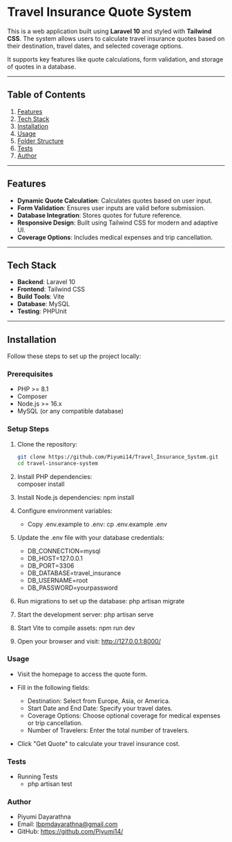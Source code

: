 # Travel Insurance Quote System

This is a web application built using **Laravel 10** and styled with **Tailwind CSS**. The system allows users to calculate travel insurance quotes based on their destination, travel dates, and selected coverage options. 

It supports key features like quote calculations, form validation, and storage of quotes in a database.

---

## Table of Contents

1. [Features](#features)
2. [Tech Stack](#tech-stack)
3. [Installation](#installation)
4. [Usage](#usage)
5. [Folder Structure](#folder-structure)
6. [Tests](#tests)
7. [Author](#author)

---

## Features

- **Dynamic Quote Calculation**: Calculates quotes based on user input.
- **Form Validation**: Ensures user inputs are valid before submission.
- **Database Integration**: Stores quotes for future reference.
- **Responsive Design**: Built using Tailwind CSS for modern and adaptive UI.
- **Coverage Options**: Includes medical expenses and trip cancellation.

---

## Tech Stack

- **Backend**: Laravel 10
- **Frontend**: Tailwind CSS
- **Build Tools**: Vite
- **Database**: MySQL
- **Testing**: PHPUnit

---

## Installation

Follow these steps to set up the project locally:

### Prerequisites

- PHP >= 8.1
- Composer
- Node.js >= 16.x
- MySQL (or any compatible database)

### Setup Steps

1. Clone the repository:
   ```bash
   git clone https://github.com/Piyumi14/Travel_Insurance_System.git
   cd travel-insurance-system

2. Install PHP dependencies:  
    composer install

3. Install Node.js dependencies:
    npm install

4. Configure environment variables:
    - Copy .env.example to .env:
    cp .env.example .env

5. Update the .env file with your database credentials:
    - DB_CONNECTION=mysql
    - DB_HOST=127.0.0.1
    - DB_PORT=3306
    - DB_DATABASE=travel_insurance
    - DB_USERNAME=root
    - DB_PASSWORD=yourpassword

6. Run migrations to set up the database:
    php artisan migrate

7. Start the development server:
    php artisan serve

8. Start Vite to compile assets:
    npm run dev

9. Open your browser and visit:
    http://127.0.0.1:8000/
    

### Usage
- Visit the homepage to access the quote form.
- Fill in the following fields:
    - Destination: Select from Europe, Asia, or America.
    - Start Date and End Date: Specify your travel dates.
    - Coverage Options: Choose optional coverage for medical expenses or trip cancellation.
    - Number of Travelers: Enter the total number of travelers.

- Click "Get Quote" to calculate your travel insurance cost.

### Tests
- Running Tests
    - php artisan test

### Author
- Piyumi Dayarathna
- Email: lbpmdayarathna@gmail.com
- GitHub: https://github.com/Piyumi14/
